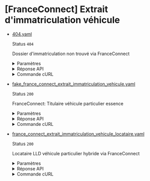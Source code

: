 # [FranceConnect] Extrait d'immatriculation véhicule
* [404.yaml](404.yaml)

  Status `404`

  Dossier d'immatriculation non trouvé via FranceConnect

  <details><summary>Paramètres</summary>
  <p>

  ```json
  {
    "immatriculation": "XX-404-FC"
  }
  ```

  </p>
  </details>

  <details><summary>Réponse API</summary>
  <p>

  ```json
  {
    "errors": [
      {
        "code": "42003",
        "title": "Entité non trouvée",
        "detail": "Le ou les paramètre(s) d'entrée n'existent pas, ne sont pas connus, ou ne comportent aucune information pour cet appel. Veuillez vérifier que votre recherche est couverte par le périmètre de l'API.",
        "source": {
        },
        "meta": {
          "provider": "ANTS"
        }
      }
    ]
  }
  ```

  </p>
  </details>

  <details><summary>Commande cURL</summary>
  <p>

  ```bash
  curl -H "Authorization: Bearer $token_france_connect" --url "https://staging.particulier.api.gouv.fr/v3/ants/extrait_immatriculation_vehicule/france_connect?recipient=13002526500013"
  ```

  </p>
  </details>
* [fake_france_connect_extrait_immatriculation_vehicule.yaml](fake_france_connect_extrait_immatriculation_vehicule.yaml)

  Status `200`

  FranceConnect: Titulaire véhicule particulier essence

  <details><summary>Paramètres</summary>
  <p>

  ```json
  {
    "immatriculation": "FC-123-AB"
  }
  ```

  </p>
  </details>

  <details><summary>Réponse API</summary>
  <p>

  ```json
  {
    "data": {
      "identite_particulier": {
        "nom": "DELATOUR",
        "prenom": "THOMAS"
      },
      "adresse_particulier": {
        "complement_information": null,
        "num_voie": "12",
        "type_voie": "RUE",
        "libelle_voie": "DE LA PAIX",
        "code_postal_ville": "75011",
        "libelle_commune": "PARIS",
        "lieu_dit": null,
        "etage_escalier_appartement": null,
        "extension": null
      },
      "statut_rattachement": "titulaire",
      "donnees_immatriculation_vehicule": {
        "numero_immatriculation": "FC-123-AB",
        "date_premiere_immatriculation": "2021-04-16",
        "statut_location": {
          "code": null,
          "label": null
        }
      },
      "caracteristiques_techniques_vehicule": {
        "marque": "PEUGEOT",
        "type_variante_version": "FCDEF-G1H234",
        "denomination_commerciale": "3008",
        "masse_charge_maximale": 1890,
        "categorie_vehicule": {
          "code": "M1",
          "label": "Véhicule de transport de personnes comportant au maximum 8 places assises outre le siège du conducteur"
        },
        "genre_national": {
          "code": "VP",
          "label": "Véhicule Particulier"
        },
        "cylindree": 1600,
        "type_carburant": {
          "code": "ES",
          "label": "Essence"
        },
        "taux_co2": 115,
        "classe_environnementale": {
          "code": "Euro 6d",
          "label": "Norme européenne d'émission Euro 6d"
        }
      }
    },
    "links": {
    },
    "meta": {
    }
  }
  ```

  </p>
  </details>

  <details><summary>Commande cURL</summary>
  <p>

  ```bash
  curl -H "Authorization: Bearer $token_france_connect" --url "https://staging.particulier.api.gouv.fr/v3/ants/extrait_immatriculation_vehicule/france_connect?recipient=13002526500013"
  ```

  </p>
  </details>
* [france_connect_extrait_immatriculation_vehicule_locataire.yaml](france_connect_extrait_immatriculation_vehicule_locataire.yaml)

  Status `200`

  Locataire LLD véhicule particulier hybride via FranceConnect

  <details><summary>Paramètres</summary>
  <p>

  ```json
  {
    "immatriculation": "FC-456-CD"
  }
  ```

  </p>
  </details>

  <details><summary>Réponse API</summary>
  <p>

  ```json
  {
    "data": {
      "identite_particulier": {
        "nom": "CUILLERE",
        "prenom": "PAUL"
      },
      "adresse_particulier": {
        "complement_information": "Résidence Jeunes",
        "num_voie": "8",
        "type_voie": "PLACE",
        "libelle_voie": "DU MARCHE",
        "code_postal_ville": "42000",
        "libelle_commune": "SAINT-ETIENNE",
        "lieu_dit": null,
        "etage_escalier_appartement": null,
        "extension": null
      },
      "statut_rattachement": "locataire",
      "donnees_immatriculation_vehicule": {
        "numero_immatriculation": "FC-456-CD",
        "date_premiere_immatriculation": "2024-01-23",
        "statut_location": {
          "code": "LLD",
          "label": "Location Longue Durée"
        }
      },
      "caracteristiques_techniques_vehicule": {
        "marque": "TOYOTA",
        "type_variante_version": "FCGHI-J2K567",
        "denomination_commerciale": "COROLLA",
        "masse_charge_maximale": 1610,
        "categorie_vehicule": {
          "code": "M1",
          "label": "Véhicule de transport de personnes comportant au maximum 8 places assises outre le siège du conducteur"
        },
        "genre_national": {
          "code": "VP",
          "label": "Véhicule Particulier"
        },
        "cylindree": 1800,
        "type_carburant": {
          "code": "HE",
          "label": "Hybride électrique"
        },
        "taux_co2": 92,
        "classe_environnementale": {
          "code": "Euro 6e",
          "label": "Norme européenne d'émission Euro 6e"
        }
      }
    },
    "links": {
    },
    "meta": {
    }
  }
  ```

  </p>
  </details>

  <details><summary>Commande cURL</summary>
  <p>

  ```bash
  curl -H "Authorization: Bearer $token_france_connect" --url "https://staging.particulier.api.gouv.fr/v3/ants/extrait_immatriculation_vehicule/france_connect?recipient=13002526500013"
  ```

  </p>
  </details>
